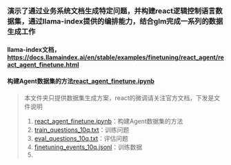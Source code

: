 ### 演示了通过业务系统文档生成特定问题，并构建react逻辑控制语言数据集，通过llama-index提供的编排能力，结合glm完成一系列的数据生成工作
#### llama-index文档，https://docs.llamaindex.ai/en/stable/examples/finetuning/react_agent/react_agent_finetune.html
#### 构建Agent数据集的方法[react_agent_finetune.ipynb](react_agent_finetune.ipynb)


> 本文件夹只提供数据集生成方案，react的微调请关注官方文档，下发是文件说明
> 1. [react_agent_finetune.ipynb](react_agent_finetune.ipynb)：构建Agent数据集的方法
> 2. [train_questions_10q.txt](train_questions_10q.txt)：训练问题
> 3. [eval_questions_10q.txt](eval_questions_10q.txt)：评估问题
> 4. [finetuning_events_10q.jsonl](finetuning_events_10q.jsonl)：训练数据
> 5. 
